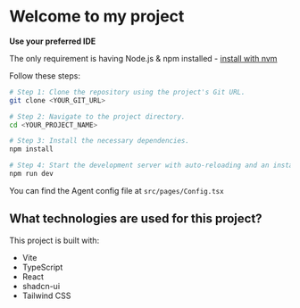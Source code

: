 # Welcome to my project


**Use your preferred IDE**

The only requirement is having Node.js & npm installed - [install with nvm](https://github.com/nvm-sh/nvm#installing-and-updating)

Follow these steps:

```sh
# Step 1: Clone the repository using the project's Git URL.
git clone <YOUR_GIT_URL>

# Step 2: Navigate to the project directory.
cd <YOUR_PROJECT_NAME>

# Step 3: Install the necessary dependencies.
npm install

# Step 4: Start the development server with auto-reloading and an instant preview.
npm run dev
```

You can find the Agent config file at ```src/pages/Config.tsx```
## What technologies are used for this project?

This project is built with:

- Vite
- TypeScript
- React
- shadcn-ui
- Tailwind CSS

